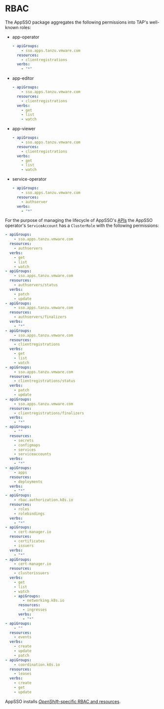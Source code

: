 # RBAC

The AppSSO package aggregates the following permissions into TAP's well-known roles:

* app-operator

  ```yaml
  - apiGroups:
      - sso.apps.tanzu.vmware.com
    resources:
      - clientregistrations
    verbs:
      - "*"
  ```

* app-editor

  ```yaml
  - apiGroups:
      - sso.apps.tanzu.vmware.com
    resources:
      - clientregistrations
    verbs:
      - get
      - list
      - watch
  ```

* app-viewer

  ```yaml
  - apiGroups:
      - sso.apps.tanzu.vmware.com
    resources:
      - clientregistrations
    verbs:
      - get
      - list
      - watch
  ```

* service-operator

  ```yaml
  - apiGroups:
      - sso.apps.tanzu.vmware.com
    resources:
      - authserver
    verbs:
      - "*"
  ```

For the purpose of managing the lifecycle of AppSSO's [APIs](../crds/index.md) the AppSSO operator's `ServiceAccount`
has a `ClusterRole` with the following permissions:

```yaml
- apiGroups:
    - sso.apps.tanzu.vmware.com
  resources:
    - authservers
  verbs:
    - get
    - list
    - watch
- apiGroups:
    - sso.apps.tanzu.vmware.com
  resources:
    - authservers/status
  verbs:
    - patch
    - update
- apiGroups:
    - sso.apps.tanzu.vmware.com
  resources:
    - authservers/finalizers
  verbs:
    - "*"
- apiGroups:
    - sso.apps.tanzu.vmware.com
  resources:
    - clientregistrations
  verbs:
    - get
    - list
    - watch
- apiGroups:
    - sso.apps.tanzu.vmware.com
  resources:
    - clientregistrations/status
  verbs:
    - patch
    - update
- apiGroups:
    - sso.apps.tanzu.vmware.com
  resources:
    - clientregistrations/finalizers
  verbs:
    - "*"
- apiGroups:
    - ""
  resources:
    - secrets
    - configmaps
    - services
    - serviceaccounts
  verbs:
    - "*"
- apiGroups:
    - apps
  resources:
    - deployments
  verbs:
    - "*"
- apiGroups:
    - rbac.authorization.k8s.io
  resources:
    - roles
    - rolebindings
  verbs:
    - "*"
- apiGroups:
    - cert-manager.io
  resources:
    - certificates
    - issuers
  verbs:
    - "*"
- apiGroups:
    - cert-manager.io
  resources:
    - clusterissuers
  verbs:
    - get
    - list
    - watch
    - apiGroups:
        - networking.k8s.io
      resources:
        - ingresses
      verbs:
        - "*"
- apiGroups:
    - ""
  resources:
    - events
  verbs:
    - create
    - update
    - patch
- apiGroups:
    - coordination.k8s.io
  resources:
    - leases
  verbs:
    - create
    - get
    - update
```

AppSSO installs [_OpenShift_-specific RBAC and resources](openshift.md).
